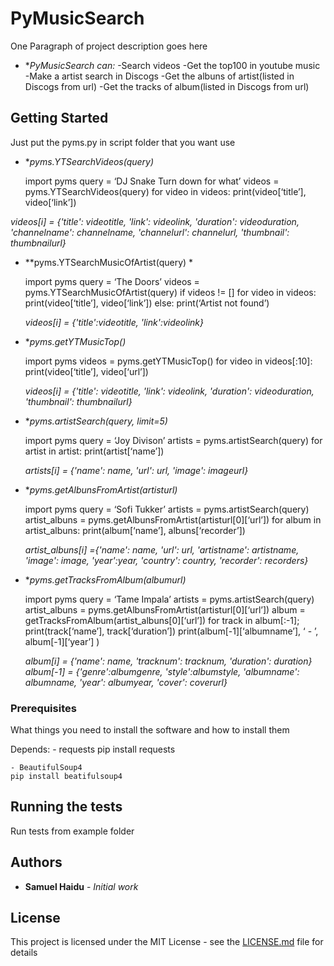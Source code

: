 # PyMusicSearch

One Paragraph of project description goes here

* **PyMusicSearch can:*
 -Search videos
 -Get the top100 in youtube music
 -Make a artist search in Discogs
 -Get the albuns of artist(listed in Discogs from url)
 -Get the tracks of album(listed in Discogs from url)


## Getting Started

Just put the pyms.py in script folder that you want use

* **pyms.YTSearchVideos(query)*
    
    import pyms
    query = ‘DJ Snake Turn down for what’
    videos = pyms.YTSearchVideos(query)
    for video in videos: print(video[‘title’], video[‘link’])

*videos[i] = {'title': videotitle, 'link': videolink, 
                  'duration': videoduration, 'channelname': channelname, 
                  'channelurl': channelurl, 'thumbnail': thumbnailurl}*

* **pyms.YTSearchMusicOfArtist(query) *
    
    import pyms
    query = ‘The Doors’
    videos = pyms.YTSearchMusicOfArtist(query)
    if videos != []
        for video in videos: print(video[‘title’], video[‘link’])
    else: print(‘Artist not found’)
    
    *videos[i] = {'title':videotitle, 'link':videolink}*
    
* **pyms.getYTMusicTop()*

	import pyms
	videos = pyms.getYTMusicTop()
	for video in videos[:10]: print(video[‘title’], video[‘url’])
    
    *videos[i] = {'title': videotitle, 'link': videolink, 
                 'duration': videoduration, 'thumbnail': thumbnailurl}*
                 
* **pyms.artistSearch(query, limit=5)*

	import pyms
	query = ‘Joy Divison’
	artists =  pyms.artistSearch(query)
	for artist in artist: print(artist[‘name’])
    
    *artists[i] = {'name': name, 'url': url, 'image': imageurl}*
    
* **pyms.getAlbunsFromArtist(artisturl)*

	import pyms
	query = ‘Sofi Tukker’
	artists =  pyms.artistSearch(query)
	artist_albuns = pyms.getAlbunsFromArtist(artisturl[0][‘url’])
	for album in artist_albuns: print(album[‘name’], albuns[‘recorder’])

    *artist_albuns[i] ={'name': name, 'url': url, 'artistname': artistname, 
                          'image': image, 'year':year, 'country': country,
                          'recorder': recorders}*
                          
* **pyms.getTracksFromAlbum(albumurl)*

	import pyms
	query = ‘Tame Impala’
	artists =  pyms.artistSearch(query)
	artist_albuns = pyms.getAlbunsFromArtist(artisturl[0][‘url’])
	album =  getTracksFromAlbum(artist_albuns[0][‘url’])
	for track in album[:-1]; print(track[‘name’], track[‘duration’])
	print(album[-1][‘albumname’], ‘ - ’, album[-1][‘year’] )
    
    *album[i] = {'name': name, 'tracknum': tracknum, 'duration': duration}*
    *album[-1] = {'genre':albumgenre, 'style':albumstyle, 'albumname': albumname, 
                      'year': albumyear, 'cover': coverurl}*
    
### Prerequisites

What things you need to install the software and how to install them

Depends:
    - requests
    pip install requests
       
    - BeautifulSoup4
    pip install beatifulsoup4

## Running the tests

Run tests from example folder

## Authors

* **Samuel Haidu** - *Initial work*

## License

This project is licensed under the MIT License - see the [LICENSE.md](LICENSE.md) file for details
